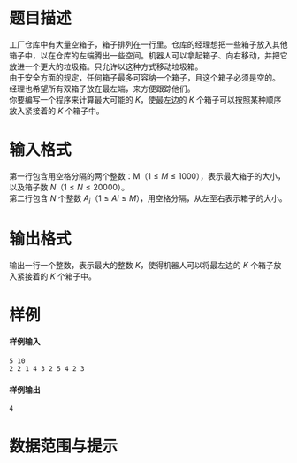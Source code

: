 
# 题目描述

工厂仓库中有大量空箱子，箱子排列在一行里。仓库的经理想把一些箱子放入其他箱子中，以在仓库的左端腾出一些空间。机器人可以拿起箱子、向右移动，并把它放进一个更大的垃圾箱。只允许以这种方式移动垃圾箱。  
由于安全方面的规定，任何箱子最多可容纳一个箱子，且这个箱子必须是空的。  
经理也希望所有双箱子放在最左端，来方便跟踪他们。  
你要编写一个程序来计算最大可能的 $K$，使最左边的 $K$ 个箱子可以按照某种顺序放入紧接着的 $K$ 个箱子中。


# 输入格式

第一行包含用空格分隔的两个整数：M（$1 \le M \le 1000$），表示最大箱子的大小，以及箱子数 $N$（$1 \le N \le 20000$）。  
第二行包含 $N$ 个整数 $A_i$（$1 \le Ai \le M$），用空格分隔，从左至右表示箱子的大小。

# 输出格式

输出一行一个整数，表示最大的整数 $K$，使得机器人可以将最左边的 $K$ 个箱子放入紧接着的 $K$ 个箱子中。

# 样例

#### 样例输入
```plain
5 10
2 2 1 4 3 2 5 4 2 3
```

#### 样例输出
```plain
4
```

# 数据范围与提示



